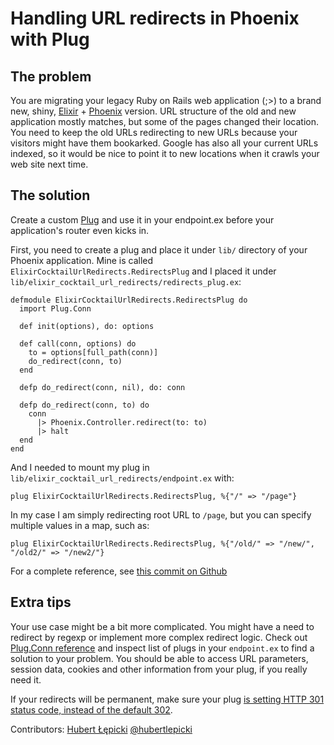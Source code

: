 # Handling URL redirects in Phoenix with Plug

## The problem

You are migrating your legacy Ruby on Rails web application (;>) to a brand new,
shiny, [Elixir](http://elixir-lang.org) + [Phoenix](http://www.phoenixframework.com) version. URL structure of the old and new
application mostly matches, but some of the pages changed their
location. You need to keep the old URLs redirecting to new URLs because
your visitors might have them bookarked. Google has also all your
current URLs indexed, so it would be nice to point it to new locations
when it crawls your web site next time.

## The solution

Create a custom [Plug](http://hexdocs.pm/plug) and use it in your
endpoint.ex before your application's router even kicks in.

First, you need to create a plug and place it under `lib/` directory of
your Phoenix application. Mine is called
`ElixirCocktailUrlRedirects.RedirectsPlug` and I placed it under
`lib/elixir_cocktail_url_redirects/redirects_plug.ex`:

    defmodule ElixirCocktailUrlRedirects.RedirectsPlug do
      import Plug.Conn

      def init(options), do: options

      def call(conn, options) do
        to = options[full_path(conn)]
        do_redirect(conn, to)
      end

      defp do_redirect(conn, nil), do: conn

      defp do_redirect(conn, to) do
        conn
          |> Phoenix.Controller.redirect(to: to)
          |> halt
      end
    end

And I needed to mount my plug in
`lib/elixir_cocktail_url_redirects/endpoint.ex` with:

    plug ElixirCocktailUrlRedirects.RedirectsPlug, %{"/" => "/page"}

In my case I am simply redirecting root URL to `/page`, but you can
specify multiple values in a map, such as:

    plug ElixirCocktailUrlRedirects.RedirectsPlug, %{"/old/" => "/new/", "/old2/" => "/new2/"}

For a complete reference, see [this commit on
Github](https://github.com/amberbit/elixir_cocktail_url_redirects/commit/be5b8082613930f0c75a3762ad1bf9e28a7a0436)

## Extra tips

Your use case might be a bit more complicated. You might have a need to
redirect by regexp or implement more complex redirect logic. Check out
[Plug.Conn reference](http://hexdocs.pm/plug/Plug.Conn.html) and inspect
list of plugs in your `endpoint.ex` to find a solution to your problem.
You should be able to access URL parameters, session data, cookies and
other information from your plug, if you really need it.

If your redirects will be permanent, make sure your plug [is setting HTTP
301 status code, instead of the default
302](https://github.com/amberbit/elixir_cocktail_url_redirects/commit/a76736d4a8dbb555abe3f8688a3eb06dbe5faad1).

Contributors:
[Hubert Łępicki](mailto:hubert.lepicki@amberbit.com)
[@hubertlepicki](http://twitter.com/hubertlepicki)


